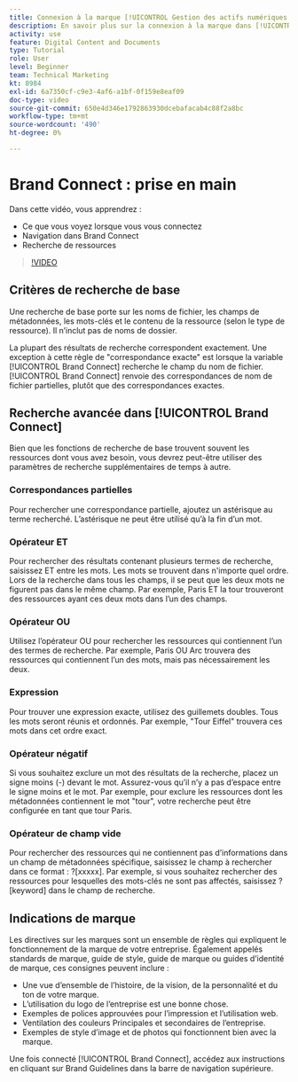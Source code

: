 ```yaml
---
title: Connexion à la marque [!UICONTROL Gestion des actifs numériques Workfront] Explained
description: En savoir plus sur la connexion à la marque dans [!UICONTROL Gestion des actifs numériques Workfront] et comment la parcourir.
activity: use
feature: Digital Content and Documents
type: Tutorial
role: User
level: Beginner
team: Technical Marketing
kt: 8984
exl-id: 6a7350cf-c9e3-4af6-a1bf-0f159e8eaf09
doc-type: video
source-git-commit: 650e4d346e1792863930dcebafacab4c88f2a8bc
workflow-type: tm+mt
source-wordcount: '490'
ht-degree: 0%

---
```


# Brand Connect : prise en main

Dans cette vidéo, vous apprendrez :

* Ce que vous voyez lorsque vous vous connectez
* Navigation dans Brand Connect
* Recherche de ressources

>[!VIDEO](https://video.tv.adobe.com/v/335246/?quality=12&learn=on)

## Critères de recherche de base

Une recherche de base porte sur les noms de fichier, les champs de métadonnées, les mots-clés et le contenu de la ressource (selon le type de ressource). Il n’inclut pas de noms de dossier.

La plupart des résultats de recherche correspondent exactement. Une exception à cette règle de &quot;correspondance exacte&quot; est lorsque la variable [!UICONTROL Brand Connect] recherche le champ du nom de fichier. [!UICONTROL Brand Connect] renvoie des correspondances de nom de fichier partielles, plutôt que des correspondances exactes.

## Recherche avancée dans [!UICONTROL Brand Connect]

Bien que les fonctions de recherche de base trouvent souvent les ressources dont vous avez besoin, vous devrez peut-être utiliser des paramètres de recherche supplémentaires de temps à autre.

### Correspondances partielles

Pour rechercher une correspondance partielle, ajoutez un astérisque au terme recherché. L’astérisque ne peut être utilisé qu’à la fin d’un mot.

### Opérateur ET

Pour rechercher des résultats contenant plusieurs termes de recherche, saisissez ET entre les mots. Les mots se trouvent dans n&#39;importe quel ordre. Lors de la recherche dans tous les champs, il se peut que les deux mots ne figurent pas dans le même champ. Par exemple, Paris ET la tour trouveront des ressources ayant ces deux mots dans l’un des champs.

### Opérateur OU

Utilisez l’opérateur OU pour rechercher les ressources qui contiennent l’un des termes de recherche. Par exemple, Paris OU Arc trouvera des ressources qui contiennent l’un des mots, mais pas nécessairement les deux.

### Expression

Pour trouver une expression exacte, utilisez des guillemets doubles. Tous les mots seront réunis et ordonnés. Par exemple, &quot;Tour Eiffel&quot; trouvera ces mots dans cet ordre exact.

### Opérateur négatif

Si vous souhaitez exclure un mot des résultats de la recherche, placez un signe moins (-) devant le mot. Assurez-vous qu’il n’y a pas d’espace entre le signe moins et le mot. Par exemple, pour exclure les ressources dont les métadonnées contiennent le mot &quot;tour&quot;, votre recherche peut être configurée en tant que tour Paris.

### Opérateur de champ vide

Pour rechercher des ressources qui ne contiennent pas d’informations dans un champ de métadonnées spécifique, saisissez le champ à rechercher dans ce format : ?[xxxxx]. Par exemple, si vous souhaitez rechercher des ressources pour lesquelles des mots-clés ne sont pas affectés, saisissez ?[keyword] dans le champ de recherche.

## Indications de marque

Les directives sur les marques sont un ensemble de règles qui expliquent le fonctionnement de la marque de votre entreprise. Également appelés standards de marque, guide de style, guide de marque ou guides d’identité de marque, ces consignes peuvent inclure :

* Une vue d’ensemble de l’histoire, de la vision, de la personnalité et du ton de votre marque.
* L’utilisation du logo de l’entreprise est une bonne chose.
* Exemples de polices approuvées pour l’impression et l’utilisation web.
* Ventilation des couleurs Principales et secondaires de l’entreprise.
* Exemples de style d’image et de photos qui fonctionnent bien avec la marque.

Une fois connecté [!UICONTROL Brand Connect], accédez aux instructions en cliquant sur Brand Guidelines dans la barre de navigation supérieure.
